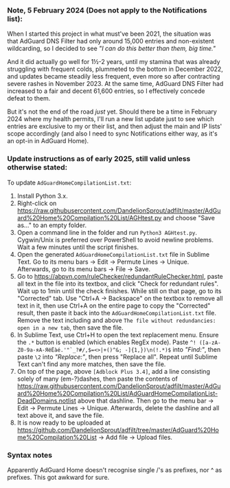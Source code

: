 ### Note, 5 February 2024 (Does not apply to the Notifications list):
When I started this project in what must've been 2021, the situation was that AdGuard DNS Filter had only around 15,000 entries and non-existent wildcarding, so I decided to see <i>"I can do this better than them, big time."</i>

And it did actually go well for 1½-2 years, until my stamina that was already struggling with frequent colds, plummeted to the bottom in December 2022, and updates became steadily less frequent, even more so after contracting severe rashes in November 2023. At the same time, AdGuard DNS Filter had increased to a fair and decent 61,600 entries, so I effectively concede defeat to them.

But it's not the end of the road <i>just</i> yet. Should there be a time in February 2024 where my health permits, I'll run a new list update just to see which entries are exclusive to my or their list, and then adjust the main and IP lists' scope accordingly (and also I need to sync Notifications either way, as it's an opt-in in AdGuard Home).

### Update instructions as of early 2025, still valid unless otherwise stated:
To update `AdGuardHomeCompilationList.txt`:

1) Install Python 3.x.
2) Right-click on https://raw.githubusercontent.com/DandelionSprout/adfilt/master/AdGuard%20Home%20Compilation%20List/AGHtest.py and choose "Save as…" to an empty folder.
3) Open a command line in the folder and run `Python3 AGHtest.py`. Cygwin/Unix is preferred over PowerShell to avoid newline problems. Wait a few minutes until the script finishes.
4) Open the generated `AdGuardHomeCompilationList.txt` file in Sublime Text. Go to its menu bars → Edit → Permute Lines → Unique. Afterwards, go to its menu bars → File → Save.
5) Go to https://abpvn.com/ruleChecker/redundantRuleChecker.html, paste all text in the file into its textbox, and click "Check for redundant rules". Wait up to 1min until the check finishes. While still on that page, go to its "Corrected" tab. Use "Ctrl+A → Backspace" on the textbox to remove all text in it, then use Ctrl+A on the entire page to copy the "Corrected" result, then paste it back into the `AdGuardHomeCompilationList.txt` file. Remove the text including and above `The file without redundancies: open in a new tab`, then save the file.
6) In Sublime Text, use Ctrl+H to open the text replacement menu. Ensure the `.*` button is enabled (which enables RegEx mode). Paste <code>^! ([a-zA-Z0-9а-яА-ЯёЁàé.'"`_?#/,$=<>|+()^&; -]{1,})\n(!.*)$</code> into <i>"Find:"</i>, then paste <code>\2</code> into <i>"Replace:"</i>, then press "Replace all". Repeat until Sublime Text can't find any more matches, then save the file.
7) On top of the page, above `[Adblock Plus 3.4]`, add a line consisting solely of many (em-?)dashes, then paste the contents of https://raw.githubusercontent.com/DandelionSprout/adfilt/master/AdGuard%20Home%20Compilation%20List/AdGuardHomeCompilationList-DeadDomains.notlist above that dashline. Then go to the menu bar → Edit → Permute Lines → Unique. Afterwards, delete the dashline and all text above it, and save the file.
8) It is now ready to be uploaded at https://github.com/DandelionSprout/adfilt/tree/master/AdGuard%20Home%20Compilation%20List → Add file → Upload files.

### Syntax notes
Apparently AdGuard Home doesn't recognise single /'s as prefixes, nor ^ as prefixes. This got awkward for sure.
